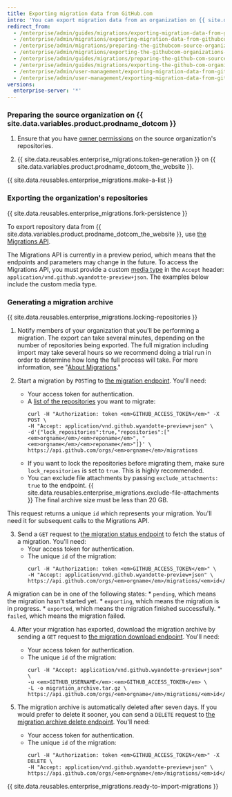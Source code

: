 ```yaml
---
title: Exporting migration data from GitHub.com
intro: 'You can export migration data from an organization on {{ site.data.variables.product.prodname_dotcom_the_website }} by using the API to select repositories to migrate, then generating a migration archive that you can import into a {{ site.data.variables.product.prodname_ghe_server }} instance.'
redirect_from:
  - /enterprise/admin/guides/migrations/exporting-migration-data-from-github-com
  - /enterprise/admin/migrations/exporting-migration-data-from-githubcom
  - /enterprise/admin/migrations/preparing-the-githubcom-source-organization
  - /enterprise/admin/migrations/exporting-the-githubcom-organizations-repositories
  - /enterprise/admin/guides/migrations/preparing-the-github-com-source-organization
  - /enterprise/admin/guides/migrations/exporting-the-github-com-organization-s-repositories
  - /enterprise/admin/user-management/exporting-migration-data-from-githubcom
  - /enterprise/admin/user-management/exporting-migration-data-from-githubcom
versions:
  enterprise-server: '*'
---
```


### Preparing the source organization on {{ site.data.variables.product.prodname_dotcom }}

1. Ensure that you have [owner permissions](/articles/permission-levels-for-an-organization/) on the source organization's repositories.

2. {{ site.data.reusables.enterprise_migrations.token-generation }} on {{ site.data.variables.product.prodname_dotcom_the_website }}.

{{ site.data.reusables.enterprise_migrations.make-a-list }}

### Exporting the organization's repositories

{{ site.data.reusables.enterprise_migrations.fork-persistence }}

To export repository data from {{ site.data.variables.product.prodname_dotcom_the_website }}, use <a href="/rest/reference/migrations" class="dotcom-only">the Migrations API</a>.

The Migrations API is currently in a preview period, which means that the endpoints and parameters may change in the future. To access the Migrations API, you must provide a custom [media type](/v3/media) in the `Accept` header: `application/vnd.github.wyandotte-preview+json`. The examples below include the custom media type.

### Generating a migration archive

{{ site.data.reusables.enterprise_migrations.locking-repositories }}

1. Notify members of your organization that you'll be performing a migration. The export can take several minutes, depending on the number of repositories being exported. The full migration including import may take several hours so we recommend doing a trial run in order to determine how long the full process will take. For more information, see "[About Migrations](/enterprise/admin/migrations/about-migrations#types-of-migrations)."

2. Start a migration by `POST`ing to <a href="/rest/reference/migrations#start-an-organization-migration" class="dotcom-only">the migration endpoint</a>. You'll need:
    * Your access token for authentication.
    * A [list of the repositories](/v3/repos/#list-organization-repositories) you want to migrate:
      ```shell
      curl -H "Authorization: token <em>GITHUB_ACCESS_TOKEN</em>" -X POST \
      -H "Accept: application/vnd.github.wyandotte-preview+json" \
      -d'{"lock_repositories":true,"repositories":["<em>orgname</em>/<em>reponame</em>", "<em>orgname</em>/<em>reponame</em>"]}' \
      https://api.github.com/orgs/<em>orgname</em>/migrations
      ```
    *  If you want to lock the repositories before migrating them, make sure `lock_repositories` is set to `true`. This is highly recommended.
    * You can exclude file attachments by passing `exclude_attachments: true` to the endpoint. {{ site.data.reusables.enterprise_migrations.exclude-file-attachments }} The final archive size must be less than 20 GB.

  This request returns a unique `id` which represents your migration. You'll need it for subsequent calls to the Migrations API.

3. Send a `GET` request to <a href="/rest/reference/migrations#get-an-organization-migration-status" class="dotcom-only">the migration status endpoint</a> to fetch the status of a migration. You'll need:
    * Your access token for authentication.
    * The unique `id` of the migration:
      ```shell
      curl -H "Authorization: token <em>GITHUB_ACCESS_TOKEN</em>" \
      -H "Accept: application/vnd.github.wyandotte-preview+json" \
      https://api.github.com/orgs/<em>orgname</em>/migrations/<em>id</em>
      ```

  A migration can be in one of the following states:
    * `pending`, which means the migration hasn't started yet.
    * `exporting`, which means the migration is in progress.
    * `exported`, which means the migration finished successfully.
    * `failed`, which means the migration failed.

4. After your migration has exported, download the migration archive by sending a `GET` request to <a href="/rest/reference/migrations#download-an-organization-migration-archive" class="dotcom-only">the migration download endpoint</a>. You'll need:
    * Your access token for authentication.
    * The unique `id` of the migration:
      ```shell
      curl -H "Accept: application/vnd.github.wyandotte-preview+json" \
      -u <em>GITHUB_USERNAME</em>:<em>GITHUB_ACCESS_TOKEN</em> \
      -L -o migration_archive.tar.gz \
      https://api.github.com/orgs/<em>orgname</em>/migrations/<em>id</em>/archive
      ```

5. The migration archive is automatically deleted after seven days. If you would prefer to delete it sooner, you can send a `DELETE` request to <a href="/rest/reference/migrations#delete-an-organization-migration-archive" class="dotcom-only">the migration archive delete endpoint</a>. You'll need:
    * Your access token for authentication.
    * The unique `id` of the migration:
      ```shell
      curl -H "Authorization: token <em>GITHUB_ACCESS_TOKEN</em>" -X DELETE \
      -H "Accept: application/vnd.github.wyandotte-preview+json" \
      https://api.github.com/orgs/<em>orgname</em>/migrations/<em>id</em>/archive
      ```
{{ site.data.reusables.enterprise_migrations.ready-to-import-migrations }}
